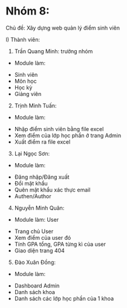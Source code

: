 # Nhóm 8:
Chủ đề: Xây dựng web quản lý điểm sinh viên

I) Thành viên:
1) Trần Quang Minh: trưởng nhóm
- Module làm: 
+ Sinh viên
+ Môn học
+ Học kỳ
+ Giảng viên

2) Trịnh Minh Tuấn: 
- Module làm:
+ Nhập điểm sinh viên bằng file excel
+ Xem điểm của lớp học phần ở trang Admin
+ Xuất điểm ra file excel

3) Lại Ngọc Sơn: 
- Module làm:
+ Đăng nhập/Đăng xuất
+ Đổi mật khẩu
+ Quên mật khẩu xác thực email
+ Authen/Author

4) Nguyễn Minh Quân:
- Module làm: User
+ Trang chủ User
+ Xem điểm của user đó
+ Tính GPA tổng, GPA từng kì của user
+ Giao diện trang 404

5) Đào Xuân Đồng:
- Module làm:
+ Dashboard Admin
+ Danh sách khoa
+ Danh sách các lớp học phần của 1 khoa
